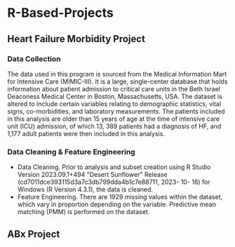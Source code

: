 # R-Based-Projects

## Heart Failure Morbidity Project
### Data Collection
The data used in this program is sourced from the Medical Information Mart for Intensive Care (MIMIC-III). It is a large, single-center database that holds information about patient admission to critical care units in the Beth Israel Deaconess Medical Center in Boston, Massachusetts, USA. The dataset is altered to include certain variables relating to demographic statistics, vital signs, co-morbidities, and laboratory measurements. The patients included in this analysis are older than 15 years of age at the time of intensive care unit (ICU) admission, of which 13, 389 patients had a diagnosis of HF, and 1,177 adult patients were then included in this analysis.
### Data Cleaning & Feature Engineering
  - Data Cleaning. Prior to analysis and subset creation using R Studio Version 2023.09.1+494 "Desert Sunflower" Release (cd7011dce393115d3a7c3db799dda4b1c7e88711, 2023-              10- 16) for Windows (R Version 4.3.1), the data is cleaned. 
  - Feature Engineering. There are 1929 missing values within the dataset, which vary in proportion depending on the variable. Predictive mean matching (PMM) is performed on the      dataset.

## ABx Project
